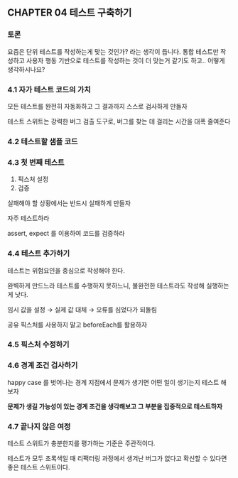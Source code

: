 ## CHAPTER 04 테스트 구축하기

### 토론

요즘은 단위 테스트를 작성하는게 맞는 것인가? 라는 생각이 듭니다. 통합 테스트만 작성하고 사용자 행동 기반으로 테스트를 작성하는 것이 더 맞는거 같기도 하고.. 어떻게 생각하시나요?

### 4.1 자가 테스트 코드의 가치

모든 테스트를 완전히 자동화하고 그 결과까지 스스로 검사하게 만들자

테스트 스위트는 강력한 버그 검출 도구로, 버그를 찾는 데 걸리는 시간을 대폭 줄여준다

### 4.2 테스트할 샘플 코드

### 4.3 첫 번째 테스트

1. 픽스처 설정
2. 검증

실패해야 할 상황에서는 반드시 실패하게 만들자

자주 테스트하라

assert, expect 를 이용하여 코드를 검증하라

### 4.4 테스트 추가하기

테스트는 위험요인을 중심으로 작성해야 한다.

완벽하게 만드느라 테스트를 수행하지 못하느니, 불완전한 테스트라도 작성해 실행하는게 낫다.

임시 값을 설정 → 실제 값 대체 → 오류를 심었다가 되돌림

공유 픽스처를 사용하지 말고 beforeEach를 활용하자

### 4.5 픽스처 수정하기

### 4.6 경계 조건 검사하기

happy case 를 벗어나는 경계 지점에서 문제가 생기면 어떤 일이 생기는지 테스트 해보자

**문제가 생길 가능성이 있는 경계 조건을 생각해보고 그 부분을 집중적으로 테스트하자**

### 4.7 끝나지 않은 여정

테스트 스위트가 충분한지를 평가하는 기준은 주관적이다. 

테스트가 모두 초록색일 때 리팩터링 과정에서 생겨난 버그가 없다고 확신할 수 있다면 좋은 테스트 스위트이다.